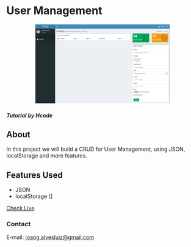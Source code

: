 <!-- Title --> 
# User Management

<!-- Project Image --> 
<p align="center">
  <a href="" rel="noopener">
 <img width=70% height=70% src="page.png" alt="Project logo"></a>
</p>

<!-- Who made it --> 
##### Tutorial by Hcode
<!-- About the project --> 
## About <a name = "about"></a>

In this project we will build a CRUD for User Management, using JSON, localStorage and more features. 

<!-- Features Used in --> 
## Features Used <a name = "about"></a>
 * JSON
 * localStorage 
 []

<!-- See website --> 
[Check Live](https://ger-usuario.netlify.app)
<!-- See tutorial video  --> 
<!-- [Video](https://www.youtube.com/watch?v=p0bGHP-PXD4&t) -->

### Contact
E-mail: joaog.alvesluiz@gmail.com
